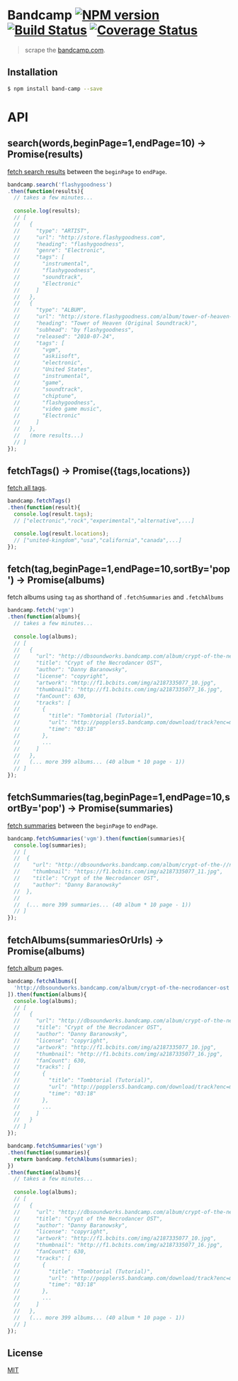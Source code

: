 # Bandcamp [![NPM version][npm-image]][npm] [![Build Status][travis-image]][travis] [![Coverage Status][coveralls-image]][coveralls]

> scrape the [bandcamp.com](https://bandcamp.com/).

## Installation

```bash
$ npm install band-camp --save
```

# API

## search(words,beginPage=1,endPage=10) -> Promise(results)

[fetch search results](https://bandcamp.com/search?q=flashygoodness) between the `beginPage` to `endPage`.

```js
bandcamp.search('flashygoodness')
.then(function(results){
  // takes a few minutes...
  
  console.log(results);
  // [
  //   {
  //     "type": "ARTIST",
  //     "url": "http://store.flashygoodness.com",
  //     "heading": "flashygoodness",
  //     "genre": "Electronic",
  //     "tags": [
  //       "instrumental",
  //       "flashygoodness",
  //       "soundtrack",
  //       "Electronic"
  //     ]
  //   },
  //   {
  //     "type": "ALBUM",
  //     "url": "http://store.flashygoodness.com/album/tower-of-heaven-original-soundtrack",
  //     "heading": "Tower of Heaven (Original Soundtrack)",
  //     "subhead": "by flashygoodness",
  //     "released": "2010-07-24",
  //     "tags": [
  //       "vgm",
  //       "askiisoft",
  //       "electronic",
  //       "United States",
  //       "instrumental",
  //       "game",
  //       "soundtrack",
  //       "chiptune",
  //       "flashygoodness",
  //       "video game music",
  //       "Electronic"
  //     ]
  //   },
  //   (more results...)
  // ]
});
```

## fetchTags() -> Promise({tags,locations})

[fetch all tags](https://bandcamp.com/tags).

```js
bandcamp.fetchTags()
.then(function(result){
  console.log(result.tags);
  // ["electronic","rock","experimental","alternative",...]

  console.log(result.locations);
  // ["united-kingdom","usa","california","canada",...]
});
```

## fetch(tag,beginPage=1,endPage=10,sortBy='pop') -> Promise(albums)

fetch albums using `tag` as shorthand of `.fetchSummaries` and `.fetchAlbums`

```js
bandcamp.fetch('vgm')
.then(function(albums){
  // takes a few minutes...
  
  console.log(albums);
  // [
  //   {
  //     "url": "http://dbsoundworks.bandcamp.com/album/crypt-of-the-necrodancer-ost",
  //     "title": "Crypt of the Necrodancer OST",
  //     "author": "Danny Baranowsky",
  //     "license": "copyright",
  //     "artwork": "http://f1.bcbits.com/img/a2187335077_10.jpg",
  //     "thumbnail": "http://f1.bcbits.com/img/a2187335077_16.jpg",
  //     "fanCount": 630,
  //     "tracks": [
  //       {
  //         "title": "Tombtorial (Tutorial)",
  //         "url": "http://popplers5.bandcamp.com/download/track?enc=mp3-128&fsig=663eefe823139816899fcf0746ff29c7&id=415514545&stream=1&ts=1439820305.0",
  //         "time": "03:18"
  //       },
  //       ...
  //     ]
  //   },
  //   (... more 399 albums... (40 album * 10 page - 1))
  // ]
});
```

## fetchSummaries(tag,beginPage=1,endPage=10,sortBy='pop') -> Promise(summaries)

[fetch summaries](https://bandcamp.com/tag/vgm?page=1&sort_field=pop) between the `beginPage` to `endPage`.

```js
bandcamp.fetchSummaries('vgm').then(function(summaries){
  console.log(summaries);
  // [
  //  {
  //    "url": "http://dbsoundworks.bandcamp.com/album/crypt-of-the-//necrodancer-ost",
  //    "thumbnail": "https://f1.bcbits.com/img/a2187335077_11.jpg",
  //    "title": "Crypt of the Necrodancer OST",
  //    "author": "Danny Baranowsky"
  //  },
  //
  //  (... more 399 summaries... (40 album * 10 page - 1))
  // ]
});
```

## fetchAlbums(summariesOrUrls) -> Promise(albums)

[fetch album](https://dbsoundworks.bandcamp.com/album/crypt-of-the-necrodancer-ost) pages.

```js
bandcamp.fetchAlbums([
  'http://dbsoundworks.bandcamp.com/album/crypt-of-the-necrodancer-ost',
]).then(function(albums){
  console.log(albums);
  // [
  //   {
  //     "url": "http://dbsoundworks.bandcamp.com/album/crypt-of-the-necrodancer-ost",
  //     "title": "Crypt of the Necrodancer OST",
  //     "author": "Danny Baranowsky",
  //     "license": "copyright",
  //     "artwork": "http://f1.bcbits.com/img/a2187335077_10.jpg",
  //     "thumbnail": "http://f1.bcbits.com/img/a2187335077_16.jpg",
  //     "fanCount": 630,
  //     "tracks": [
  //       {
  //         "title": "Tombtorial (Tutorial)",
  //         "url": "http://popplers5.bandcamp.com/download/track?enc=mp3-128&fsig=663eefe823139816899fcf0746ff29c7&id=415514545&stream=1&ts=1439820305.0",
  //         "time": "03:18"
  //       },
  //       ...
  //     ]
  //   }
  // ]
});
```

```js
bandcamp.fetchSummaries('vgm')
.then(function(summaries){
  return bandcamp.fetchAlbums(summaries);
})
.then(function(albums){
  // takes a few minutes...
  
  console.log(albums);
  // [
  //   {
  //     "url": "http://dbsoundworks.bandcamp.com/album/crypt-of-the-necrodancer-ost",
  //     "title": "Crypt of the Necrodancer OST",
  //     "author": "Danny Baranowsky",
  //     "license": "copyright",
  //     "artwork": "http://f1.bcbits.com/img/a2187335077_10.jpg",
  //     "thumbnail": "http://f1.bcbits.com/img/a2187335077_16.jpg",
  //     "fanCount": 630,
  //     "tracks": [
  //       {
  //         "title": "Tombtorial (Tutorial)",
  //         "url": "http://popplers5.bandcamp.com/download/track?enc=mp3-128&fsig=663eefe823139816899fcf0746ff29c7&id=415514545&stream=1&ts=1439820305.0",
  //         "time": "03:18"
  //       },
  //       ...
  //     ]
  //   },
  //   (... more 399 albums... (40 album * 10 page - 1))
  // ]
});
```

License
---
[MIT][License]

[License]: http://59naga.mit-license.org/

[sauce-image]: http://soysauce.berabou.me/u/59798/band-camp.svg
[sauce]: https://saucelabs.com/u/59798
[npm-image]:https://img.shields.io/npm/v/band-camp.svg?style=flat-square
[npm]: https://npmjs.org/package/band-camp
[travis-image]: http://img.shields.io/travis/59naga/band-camp.svg?style=flat-square
[travis]: https://travis-ci.org/59naga/band-camp
[coveralls-image]: http://img.shields.io/coveralls/59naga/band-camp.svg?style=flat-square
[coveralls]: https://coveralls.io/r/59naga/band-camp?branch=master
